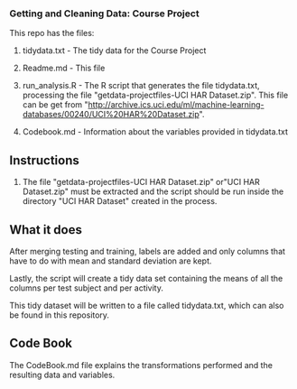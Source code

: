 ### Getting and Cleaning Data: Course Project

This repo has the files:

1) tidydata.txt - The tidy data for the Course Project

2) Readme.md - This file

3) run_analysis.R - The R script that generates the file tidydata.txt, processing the file "getdata-projectfiles-UCI HAR Dataset.zip". This file can be get from "http://archive.ics.uci.edu/ml/machine-learning-databases/00240/UCI%20HAR%20Dataset.zip".

4) Codebook.md - Information about the variables provided in tidydata.txt

## Instructions

1) The file "getdata-projectfiles-UCI HAR Dataset.zip" or"UCI HAR Dataset.zip" must be extracted and the script should be run inside the directory "UCI HAR Dataset" created in the process.

## What it does

After merging testing and training, labels are added and only columns that have to do with mean and standard deviation are kept.

Lastly, the script will create a tidy data set containing the means of all the columns per test subject and per activity.

This tidy dataset will be written to a file called tidydata.txt, which can also be found in this repository.

## Code Book

The CodeBook.md file explains the transformations performed and the resulting data and variables.